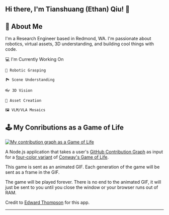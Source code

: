 Hi there, I'm Tianshuang (Ethan) Qiu! 👋
---------------------------------------------------------------------------------------------------------------------------------------------------------------------------------
🚀 About Me
---------------------------------------------------------------------------------------------------------------------------------------------------------------------------------
I'm a Research Engineer based in Redmond, WA. I'm passionate about robotics, virtual assets, 3D understanding, and building cool things with code.


💻 I'm Currently Working On

    🦾 Robotic Grasping

    🏞️ Scene Understanding

    👓 3D Vision

    🎨 Asset Creation

    🖼️ VLM/VLA Mosaics

🕹️ My Conributions as a Game of Life
---------------------------------------------------------------------------------------------------------------------------------------------------------------------------------
[![My contribution graph as a Game of Life](https://github4life.herokuapp.com/tianshuangqiu.gif)](https://github4life.herokuapp.com/tianshuangqiu)

A Node.js application that takes a user's [GitHub Contribution Graph](https://docs.github.com/en/github/setting-up-and-managing-your-github-profile/viewing-contributions-on-your-profile) as input for a [four-color variant](https://conwaylife.com/ref/mniemiec/color.htm) of [Conway's Game of Life](https://en.wikipedia.org/wiki/Conway%27s_Game_of_Life).

This game is sent as an animated GIF.  Each generation of the game will be sent as a frame in the GIF.

The game will be played forever.  There is no end to the animated GIF, it will just be sent to you until you close the window or your browser runs out of RAM.

Credit to [Edward Thompson](https://github.com/ethomson) for this app.

---------------------------------------------------------------------------------------------------------------------------------------------------------------------------------
